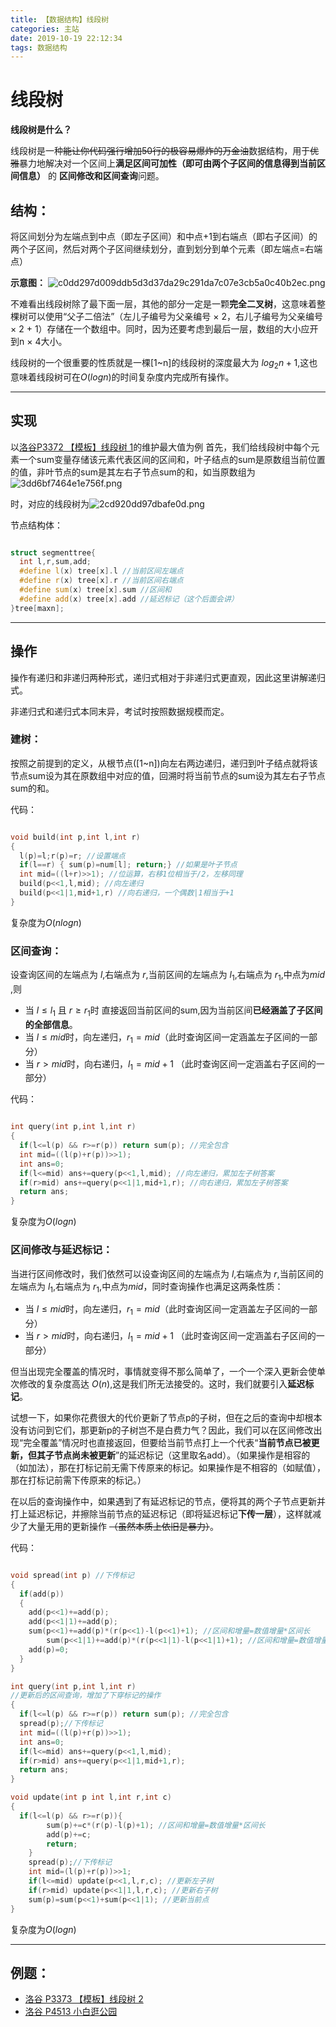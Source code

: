 ```yaml
---
title: 【数据结构】线段树
categories: 主站
date: 2019-10-19 22:12:34
tags: 数据结构
---
```


 

# 线段树
**线段树是什么？**

线段树是一种~~能让你代码强行增加50行的极容易爆炸的万金油~~数据结构，用于~~优雅~~暴力地解决对一个区间上**满足区间可加性（即可由两个子区间的信息得到当前区间信息）** 的 **区间修改和区间查询**问题。
## 结构：
将区间划分为左端点到中点（即左子区间）和中点+1到右端点（即右子区间）的两个子区间，然后对两个子区间继续划分，直到划分到单个元素（即左端点=右端点）

**示意图：**
![c0dd297d009ddb5d3d37da29c291da7c07e3cb5a0c40b2ec.png](https://www.kanjiantu.com/images/2019/08/27/c0dd297d009ddb5d3d37da29c291da7c07e3cb5a0c40b2ec.png)

不难看出线段树除了最下面一层，其他的部分一定是一颗**完全二叉树**，这意味着整棵树可以使用“父子二倍法”（左儿子编号为父亲编号 $\times$ 2，右儿子编号为父亲编号 $\times$ 2 $+$ 1）存储在一个数组中。同时，因为还要考虑到最后一层，数组的大小应开到n $\times$ 4大小。

线段树的一个很重要的性质就是一棵[1~n]的线段树的深度最大为 $log_2  n+1$,这也意味着线段树可在$O(logn)$的时间复杂度内完成所有操作。

---

## 实现
以[洛谷P3372 【模板】线段树 1](https://www.luogu.org/problem/P3372)的维护最大值为例
首先，我们给线段树中每个元素一个sum变量存储该元素代表区间的区间和，叶子结点的sum是原数组当前位置的值，非叶节点的sum是其左右子节点sum的和，如当原数组为 
![3dd6bf7464e1e756f.png](https://www.kanjiantu.com/images/2019/08/27/3dd6bf7464e1e756f.png)

时，对应的线段树为![2cd920dd97dbafe0d.png](https://www.kanjiantu.com/images/2019/08/27/2cd920dd97dbafe0d.png)

节点结构体：
```cpp

struct segmenttree{
  int l,r,sum,add;
  #define l(x) tree[x].l //当前区间左端点
  #define r(x) tree[x].r //当前区间右端点
  #define sum(x) tree[x].sum //区间和
  #define add(x) tree[x].add //延迟标记（这个后面会讲）
}tree[maxn];

```

---

## 操作
操作有递归和非递归两种形式，递归式相对于非递归式更直观，因此这里讲解递归式。

非递归式和递归式本同末异，考试时按照数据规模而定。

### 建树：
按照之前提到的定义，从根节点([1~n])向左右两边递归，递归到叶子结点就将该节点sum设为其在原数组中对应的值，回溯时将当前节点的sum设为其左右子节点sum的和。

代码：
```cpp

void build(int p,int l,int r)
{
  l(p)=l;r(p)=r; //设置端点
  if(l==r) { sum(p)=num[l]; return;} //如果是叶子节点
  int mid=((l+r)>>1); //位运算，右移1位相当于/2，左移同理
  build(p<<1,l,mid); //向左递归
  build(p<<1|1,mid+1,r) //向右递归，一个偶数|1相当于+1
}

```
复杂度为$O(nlogn)$

### 区间查询：
设查询区间的左端点为 $l$,右端点为 $r$,当前区间的左端点为 $l_1$,右端点为 $r_1$,中点为$mid$ ,则
- 当 $l \leq l_1$ 且 $r \geq r_1$时 直接返回当前区间的sum,因为当前区间**已经涵盖了子区间的全部信息**。
- 当 $l \leq mid$时，向左递归，$r_1=mid$（此时查询区间一定涵盖左子区间的一部分）
- 当 $r > mid$时，向右递归，$l_1=mid+1$ （此时查询区间一定涵盖右子区间的一部分）

代码：
```cpp

int query(int p,int l,int r)
{
  if(l<=l(p) && r>=r(p)) return sum(p); //完全包含
  int mid=((l(p)+r(p))>>1);
  int ans=0;
  if(l<=mid) ans+=query(p<<1,l,mid); //向左递归，累加左子树答案
  if(r>mid) ans+=query(p<<1|1,mid+1,r); //向右递归，累加左子树答案
  return ans;
}

```
复杂度为$O(logn)$

### 区间修改与延迟标记：
当进行区间修改时，我们依然可以设查询区间的左端点为 $l$,右端点为 $r$,当前区间的左端点为 $l_1$,右端点为 $r_1$,中点为$mid$，同时查询操作也满足这两条性质：
- 当 $l \leq mid$时，向左递归，$r_1=mid$（此时查询区间一定涵盖左子区间的一部分）
- 当 $r > mid$时，向右递归，$l_1=mid+1$ （此时查询区间一定涵盖右子区间的一部分）

但当出现完全覆盖的情况时，事情就变得不那么简单了，一个一个深入更新会使单次修改的复杂度高达 $O(n)$,这是我们所无法接受的。这时，我们就要引入**延迟标记**。

试想一下，如果你花费很大的代价更新了节点p的子树，但在之后的查询中却根本没有访问到它们，那更新p的子树岂不是白费力气？因此，我们可以在区间修改出现“完全覆盖”情况时也直接返回，但要给当前节点打上一个代表“**当前节点已被更新，但其子节点尚未被更新**”的延迟标记（这里取名add）。（如果操作是相容的（如加法），那在打标记前无需下传原来的标记。如果操作是不相容的（如赋值），那在打标记前需下传原来的标记。）

在以后的查询操作中，如果遇到了有延迟标记的节点，便将其的两个子节点更新并打上延迟标记，并擦除当前节点的延迟标记（即将延迟标记**下传一层**），这样就减少了大量无用的更新操作 ~~（虽然本质上依旧是暴力）~~。

代码：

```cpp

void spread(int p) //下传标记
{
  if(add(p))
  {
    add(p<<1)+=add(p);
    add(p<<1|1)+=add(p);
    sum(p<<1)+=add(p)*(r(p<<1)-l(p<<1)+1); //区间和增量=数值增量*区间长
		sum(p<<1|1)+=add(p)*(r(p<<1|1)-l(p<<1|1)+1); //区间和增量=数值增量*区间长
    add(p)=0;
  }
}

int query(int p,int l,int r) 
//更新后的区间查询，增加了下穿标记的操作
{
  if(l<=l(p) && r>=r(p)) return sum(p); //完全包含
  spread(p);//下传标记
  int mid=((l(p)+r(p))>>1);
  int ans=0;
  if(l<=mid) ans+=query(p<<1,l,mid);
  if(r>mid) ans+=query(p<<1|1,mid+1,r);
  return ans;
}

void update(int p int l,int r,int c)
{
  if(l<=l(p) && r>=r(p)){
		sum(p)+=c*(r(p)-l(p)+1); //区间和增量=数值增量*区间长
		add(p)+=c;
		return;
	}
	spread(p);//下传标记
	int mid=(l(p)+r(p))>>1;
	if(l<=mid) update(p<<1,l,r,c); //更新左子树
	if(r>mid) update(p<<1|1,l,r,c); //更新右子树
	sum(p)=sum(p<<1)+sum(p<<1|1); //更新当前点
}

```
复杂度为$O(logn)$

---

## 例题：
- [洛谷 P3373 【模板】线段树 2](https://www.luogu.org/problem/P3373)
- [洛谷 P4513 小白逛公园](https://www.luogu.org/problem/P4513)
